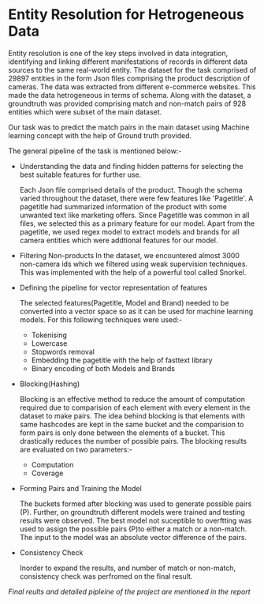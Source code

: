 # Entity Resolution for Hetrogeneous Data
Entity resolution is one of the key steps involved in data integration, identifying and linking different manifestations of records in different data sources to the same real-world entity.
The dataset for the task comprised of 29897 entities in the form Json files comprising the product description of cameras. The data was extracted from different e-commerce websites. This made the data hetrogeneous in terms of schema. 
Along with the dataset, a groundtruth was provided comprising match and non-match pairs of 928 entities which were subset of the main dataset.

Our task was to predict the match pairs in the main dataset using Machine learning concept with the help of Ground truth provided.

The general pipeline of the task is mentioned below:-

* Understanding the data and finding hidden patterns for selecting the best suitable features for further use.

  Each Json file comprised details of the product. Though the schema varied throughout the dataset, there were few features like 'Pagetitle'.
  A pagetitle had summarized information of the product with some unwanted text like marketing offers. Since Pagetitle was common in all files, we selected this as a primary
  feature for our model. Apart from the pagetitle, we used regex model to extract models and brands for all camera entities which were addtional features for our model.

* Filtering Non-products
  In the dataset, we encountered almost 3000 non-camera ids which we filtered using weak supervision techniques. This was implemented with the help of a powerful tool called Snorkel.
  
  
* Defining the pipeline for vector representation of features

  The selected features(Pagetitle, Model and Brand) needed to be converted into a vector space so as it can be used for machine learning models. For this following techniques 
  were used:-
  
  * Tokenising
  * Lowercase
  * Stopwords removal
  * Embedding the pagetitle with the help of fasttext library
  * Binary encoding of both Models and Brands
  
 * Blocking(Hashing)
 
    Blocking is an effective method to reduce the amount of computation required due to comparision of each element with every element in the dataset to make pairs.
    The idea behind blocking is that elements with same hashcodes are kept in the same bucket and the comparision to form pairs is only done between the elements of a bucket.
    This drastically reduces the number of possible pairs. The blocking results are evaluated on two parameters:-
  
    * Computation
    * Coverage
  
 * Forming Pairs and Training the Model
 
    The buckets formed after blocking was used to generate possible pairs (P).
    Further, on groundtruth different models were trained and testing results were observed. The best model not suceptible to overftting was used to assign the possible pairs 
    (P)to either a match or a non-match.
    The input to the model was an absolute vector difference of the pairs.
  
  * Consistency Check
  
    Inorder to expand the results, and number of match or non-match, consistency check was perfromed on the final result.
  
  *Final reults and detailed pipleine of the project are mentioned in the report*
